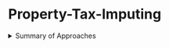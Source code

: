 # Property-Tax-Imputing

<details><summary>Summary of Approaches</summary>
<p>
Data: ACS and ASEC data
Time: 2005/2006, 2010/2011, 2015/2016

Home Owners:
1. Prepare ACS and ASEC data by recoding demographic variables. In particular, we use PUMA to imput county information for ACS.
2. For households that is available for county-level matching, we find the 9 nearest neighbors at the same county based on household gross income, education level, and # of housing units in the structure. 
3. For households that is not availanle for county-level matching, we match at state level, after excluding all the counties that are eligible for county-matching. 
4. Given the 9 nearest neighbors, we compute the mean property tax and mean property value. Assign these values to the ASEC household.
5. We compare the regressivity of propterty tax in ACS and in imputed ASEC data. The conclusion is that we should plot the mean of income and property tax in each income group. (Refer to an email on June 12, 2022)

Renters:
1. 1, 2 and 3 are the same as that in home owners'.
4. Given the 9 nearest neighbors, we computed the mean gross rent and mean rent. Assign these values to the ASEC household.
5. Use the Zillow price-rent ratios by state to estimate home values for each ASEC renter given the imputed rent paid (gross rent). 
6. For each ASEC home owner, compute the property tax rate as the ratio of property tax paid over home value.
7. At the state and county level (where possible) estimate the property tax rate paid given the ASEC household income level by fitting the function:
![equation](https://latex.codecogs.com/svg.image?\tau_i(y)&space;=&space;\alpha_{0,i}&space;&plus;&space;\alpha_{1,i}\log(y)&space;&plus;&space;\alpha_{2,i}\log(y)^2&space;)
where i denotes state and country. We run this regression at individual household level.
8. The we use the estimated coefficients and imputed home value for renters to imput property taxes for renters.

</p>
</details>
